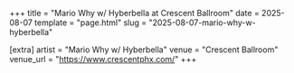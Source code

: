 +++
title = "Mario Why w/ Hyberbella at Crescent Ballroom"
date = 2025-08-07
template = "page.html"
slug = "2025-08-07-mario-why-w-hyberbella"

[extra]
artist = "Mario Why w/ Hyberbella"
venue = "Crescent Ballroom"
venue_url = "https://www.crescentphx.com/"
+++
